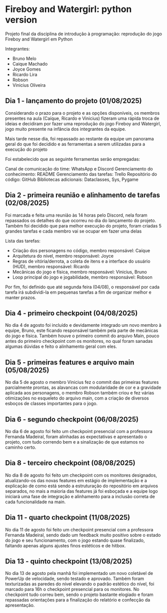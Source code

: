 # Fireboy and Watergirl: python version

Projeto final da disciplina de introdução à programação: reprodução do jogo Fireboy and Watergirl em Python

Integrantes:
- Bruno Melo <bslm>
- Caique Machado <cmso>
- Joyce Gomes <jogg>
- Ricardo Lira <rcl4>
- Robson <rlcj>
- Vinicius Oliveira <vlfo>

## Dia 1 - lançamento do projeto (01/08/2025)

Considerando o prazo para o projeto e as opções disponíveis, os membros presentes na aula (Caíque, Ricardo e Vinicius) fizeram uma rápida troca de ideias e decidiram por fazer uma reprodução do jogo Fireboy and Watergirl, jogo muito presente na infância dos integrantes da equipe.

Mais tarde nesse dia, foi repassado ao restante da equipe um panorama geral do que foi decidido e as ferramentas a serem utilizadas para a execução do projeto

Foi estabelecido que as seguinte ferramentas serão empregadas:

Canal de comunicação do time: WhatsApp e Discord
Gerenciamento do conhecimento: README
Gerenciamento das tarefas: Trello
Repositório do código: GitHub
Bibliotecas adicionais: Dataclasses, Sys, Pygame

## Dia 2 - primeira reunião e alinhamento de tarefas (02/08/2025)

Foi marcada e feita uma reunião às 14 horas pelo Discord, nela foram repassados os detalhes do que ocorreu no dia do lançamento do projeto. Também foi decidido que para melhor execução do projeto, foram criadas 5 grandes tarefas e cada membro vai se ocupar em fazer uma delas

Lista das tarefas:
- Criação dos personagens no código, membro responsável: Caíque
- Arquitetura do nível, membro responsável: Joyce
- Regras de vitória/derrota, a coleta de itens e a interface do usuário (HUD), membro responsável: Ricardo
- Mecânicas do jogo e física, membro responsável: Vinicius, Bruno
- Loop principal do jogo e jogabilidade, membro responsável: Robson

Por fim, foi definido que até segunda feira (04/08), o responsável por cada tarefa irá subdividi-la em pequenas tarefas a fim de organizar melhor e manter prazos. 

## Dia 4 - primeiro checkpoint (04/08/2025)

No dia 4 de agosto foi incluído e devidamente integrado um novo membro à equipe, Bruno, este ficando responsável também pela parte de mecânicas do jogo e física.
Também houve o primeiro commit do arquivo Main, pouco antes do primeiro checkpoint com os monitores, no qual foram sanadas algumas dúvidas e feito o alinhamento geral com eles.

## Dia 5 - primeiras features e arquivo main (05/08/2025)

No dia 5 de agosto o membro Vinicius fez o commit das primeiras features parcialmente prontas, as alavancas com modularidade de cor e a gravidade aplicada aos personagens, o membro Robson também criou e fez várias otimizações no esqueleto do arquivo main, com a criação de diversos esboços de classes importantes para o jogo.

## Dia 6 - segundo checkpoint (06/08/2025)

No dia 6 de agosto foi feito um checkpoint presencial com a professora Fernanda Madeiral, foram alinhadas as expectativas e apresentado o projeto, com tudo correndo bem e a sinalização de que estamos no caminho certo.

## Dia 8 - terceiro checkpoint (08/08/2025)

No dia 8 de agosto foi feito um checkpoint com os monitores designados, atualizando-os das novas features em estágio de implementação e a explicação de como está sendo a estruturação do repositório em arquivos separados, no mais a maioria das features já foi esboçada e a equipe logo iniciará uma fase de integração e alinhamento para a inclusão correta de cada funcionalidade na main.

## Dia 11 - quarto checkpoint (11/08/2025) 

No dia 11 de agosto foi feito um checkpoint presencial com a professora Fernanda Madeiral, sendo dado um feedback muito positivo sobre o estado do jogo e seu funcionamento, com o jogo estando quase finalizado, faltando apenas alguns ajustes finos estéticos e de hitbox.

## Dia 13 - quinto checkpoint (13/08/2025)

No dia 13 de agosto pela manhã foi implementado um novo coletável de PowerUp de velocidade, sendo testado e aprovado. Também foram texturizadas as paredes do nível elevando o padrão estético do nível, foi marcado para 16h o checkpoint presencial para os monitores. No checkpoint tudo correu bem, sendo o projeto bastante elogiado e foram repassadas orientações para a finalização do relatório e confecção da apresentação.
